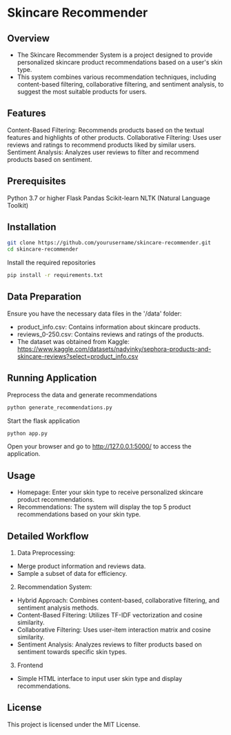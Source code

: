 # Skincare Recommender

## Overview
* The Skincare Recommender System is a project designed to provide personalized skincare product recommendations based on a user's skin type.
* This system combines various recommendation techniques, including content-based filtering, collaborative filtering, and sentiment analysis, to suggest the most suitable products for users.

## Features
Content-Based Filtering: Recommends products based on the textual features and highlights of other products.
Collaborative Filtering: Uses user reviews and ratings to recommend products liked by similar users.
Sentiment Analysis: Analyzes user reviews to filter and recommend products based on sentiment.

## Prerequisites
Python 3.7 or higher
Flask
Pandas
Scikit-learn
NLTK (Natural Language Toolkit)

## Installation

```bash
git clone https://github.com/yourusername/skincare-recommender.git
cd skincare-recommender
```
Install the required repositories
```bash
pip install -r requirements.txt
```

## Data Preparation
Ensure you have the necessary data files in the '/data' folder:
* product_info.csv: Contains information about skincare products.
* reviews_0-250.csv: Contains reviews and ratings of the products.
* The dataset was obtained from Kaggle: https://www.kaggle.com/datasets/nadyinky/sephora-products-and-skincare-reviews?select=product_info.csv

## Running Application

Preprocess the data and generate recommendations
```bash
python generate_recommendations.py
```

Start the flask application 
```bash
python app.py
```

Open your browser and go to http://127.0.0.1:5000/ to access the application.

## Usage

* Homepage: Enter your skin type to receive personalized skincare product recommendations.
* Recommendations: The system will display the top 5 product recommendations based on your skin type.

## Detailed Workflow

1. Data Preprocessing:

* Merge product information and reviews data.
* Sample a subset of data for efficiency.

2. Recommendation System:

* Hybrid Approach: Combines content-based, collaborative filtering, and sentiment analysis methods.
* Content-Based Filtering: Utilizes TF-IDF vectorization and cosine similarity.
* Collaborative Filtering: Uses user-item interaction matrix and cosine similarity.
* Sentiment Analysis: Analyzes reviews to filter products based on sentiment towards specific skin types.

3. Frontend
 * Simple HTML interface to input user skin type and display recommendations.

## License
This project is licensed under the MIT License.